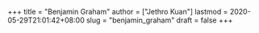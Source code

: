 +++
title = "Benjamin Graham"
author = ["Jethro Kuan"]
lastmod = 2020-05-29T21:01:42+08:00
slug = "benjamin_graham"
draft = false
+++
